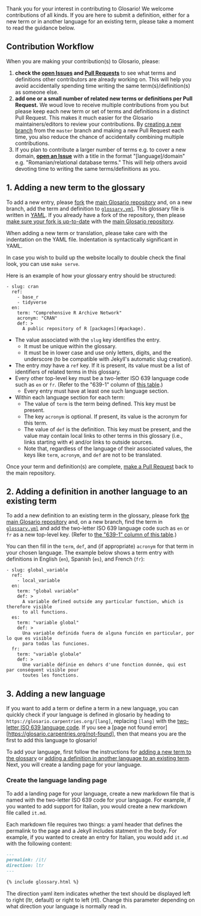 Thank you for your interest in contributing to Glosario!
We welcome contributions of all kinds.
If you are here to submit a definition,
either for a new term
or in another language for an existing term,
please take a moment to read the guidance below.

## Contribution Workflow

When you are making your contribution(s) to Glosario, please:

1. **check the [open Issues][issues] and [Pull Requests][pulls]** to see what terms and definitions other contributors are already working on. This will help you avoid accidentally spending time writing the same term(s)/definition(s) as someone else.
2. **add one or a small number of related new terms or definitions per Pull Request.** We woud love to receive multiple contributions from you but please keep each new term or set of terms and definitions in a distinct Pull Request. This makes it much easier for the Glosario maintainers/editors to review your contributions. By [creating a new branch][github-branches] from the `master` branch and making a new Pull Request each time, you also reduce the chance of accidentally combining multiple contributions.
3. If you plan to contribute a larger number of terms e.g. to cover a new domain, **[open an Issue][issues]** with a title in the format "[language]/domain" e.g. "Romanian/relational database terms." This will help others avoid devoting time to writing the same terms/definitions as you.

## 1. Adding a new term to the glossary

To add a new entry, please [fork][forking-guide] the [main Glosario repository][repo] and, on a new branch, add the term and definition to [`glossary.yml`][glossary]. This glossary file is written in [YAML]. If you already have a fork of the repository, then please [make sure your fork is up-to-date](https://happygitwithr.com/upstream-changes.html#upstream-changes) with the [main Glosario repository][repo].

When adding a new term or translation, please take care with the indentation on the YAML file. Indentation is syntactically significant in YAML.

In case you wish to build up the website locally to double check the final look, you can use `make serve`. 

Here is an example of how your glossary entry should be structured:

```
- slug: cran
  ref:
    - base_r
    - tidyverse
  en:
    term: "Comprehensive R Archive Network"
    acronym: "CRAN"
    def: >
      A public repository of R [packages](#package).
```

-   The value associated with the `slug` key identifies the entry.
    -   It must be unique within the glossary.
    -   It must be in lower case and use only letters, digits, and the underscore
        (to be compatible with Jekyll's automatic slug creation).
-   The entry *may* have a `ref` key.
    If it is present,
    its value must be a list of identifiers of related terms in this glossary.
-   Every other top-level key must be a two-letter ISO 639 language code such as `en` or `fr`.
    (Refer to the "639-1" column of [this table][iso639-table-en].)
    -   Every entry must have at least one such language section.
-   Within each language section for each term:
    -   The value of `term` is the term being defined.
        This key must be present.
    -   The key `acronym` is optional.
        If present, its value is the acronym for this term.
    -   The value of `def` is the definition.
        This key must be present,
        and the value may contain local links to other terms in this glossary
        (i.e., links starting with `#`)
        and/or links to outside sources.
    -   Note that, regardless of the language of their associated values, the keys like `term`, `acronym`, and `def` are not to be translated.

Once your term and definition(s) are complete, [make a Pull Request][pr-guide] back to the main repository.

## 2. Adding a definition in another language to an existing term

To add a new definition to an existing term in the glossary, please fork [the main Glosario repository][repo] and, on a new branch, find the term in [`glossary.yml`][glossary] and add the two-letter ISO 639 language code such as `en` or `fr` as a new top-level key. (Refer to [the "639-1" column of this table][iso639-table-en].)

You can then fill in the `term`, `def`, and (if appropriate) `acronym` for that term in your chosen language. The example below shows a term entry with definitions in English (`en`), Spanish (`es`), and French (`fr`):

```
- slug: global_variable
  ref:
    - local_variable
  en:
    term: "global variable"
    def: >
      A variable defined outside any particular function, which is therefore visible
      to all functions.
  es:
    term: "variable global"
    def: >
      Una variable definida fuera de alguna función en particular, por lo que es visible
      para todas las funciones.
  fr:
    term: "variable globale"
    def: >
      Une variable définie en dehors d'une fonction donnée, qui est par conséquent visible pour
      toutes les fonctions.
```

## 3. Adding a new language

If you want to add a term or define a term in a new language, you can quickly check if your language is defined in glosario by heading to `https://glosario.carpentries.org/[lang]`, replacing `[lang]` with the [two-letter ISO 639 language code][iso639-table-en]. If you see a 
[page not found error][https://glosario.carpentries.org/not-found], then that means you are the first to add this language to glosario!

To add your language, first follow the instructions for [adding a new term to the glossary](#1-adding-a-new-term-to-the-glossary) or [adding a definition in another language to an existing term](#2-adding-a-definition-in-another-language-to-an-existing-term). Next, you will create a landing page for your language.

### Create the language landing page

To add a landing page for your language, create a new markdown file that is named with the two-letter ISO 639 code for your language. For example, if you wanted to add support for Italian, you would create a new markdown file called `it.md`. 

Each markdown file requires two things: a yaml header that defines the permalink to the page and a Jekyll includes statment in the body. For example, if you wanted to create an entry for Italian, you would add `it.md` with the following content:

```markdown
---
permalink: /it/
direction: ltr
---

{% include glossary.html %}
```

The direction yaml item indicates whether the text should be displayed left to right (ltr, default) or right to left (rtl). Change this parameter depending on what direction your language is normally read in. 

[forking-guide]: https://guides.github.com/activities/forking/
[github-branches]: https://docs.github.com/en/desktop/contributing-and-collaborating-using-github-desktop/managing-branches
[glossary]: https://github.com/carpentries/glosario/blob/master/glossary.yml
[iso639-table-en]: https://en.wikipedia.org/wiki/List_of_ISO_639-1_codes
[issues]: https://github.com/carpentries/glosario/issues
[new issue]: https://github.com/carpentries/glosario/issues/new
[pr-guide]: https://guides.github.com/activities/forking/#making-a-pull-request
[pulls]: https://github.com/carpentries/glosario/pulls
[repo]: https://github.com/carpentries/glosario
[yaml]: https://learnxinyminutes.com/docs/yaml/
